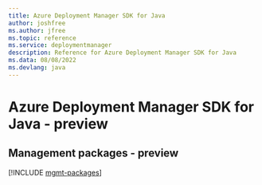 ```yaml
---
title: Azure Deployment Manager SDK for Java
author: joshfree
ms.author: jfree
ms.topic: reference
ms.service: deploymentmanager
description: Reference for Azure Deployment Manager SDK for Java
ms.data: 08/08/2022
ms.devlang: java
---
```

# Azure Deployment Manager SDK for Java - preview

## Management packages - preview
[!INCLUDE [mgmt-packages](deployment-manager-mgmt-index.md)]